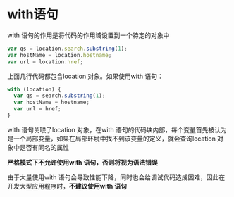# with语句

with 语句的作用是将代码的作用域设置到一个特定的对象中

```javascript
var qs = location.search.substring(1);
var hostName = location.hostname;
var url = location.href;
```

上面几行代码都包含location 对象。如果使用with 语句：

```javascript
with (location) {
  var qs = search.substring(1);
  var hostName = hostname;
  var url = href;
}
```

with 语句关联了location 对象，在with 语句的代码块内部，每个变量首先被认为是一个局部变量，如果在局部环境中找不到该变量的定义，就会查询location 对象中是否有同名的属性

**严格模式下不允许使用with 语句，否则将视为语法错误**

由于大量使用with 语句会导致性能下降，同时也会给调试代码造成困难，因此在开发大型应用程序时，**不建议使用with 语句**

